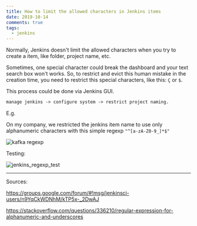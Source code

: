 ```yaml
---
title: How to limit the allowed characters in Jenkins items
date: 2019-10-14
comments: true
tags:
  - jenkins
---
```


Normally, Jenkins doesn't limit the allowed characters when you try to create a item, like folder, project name, etc. 

Sometimes, one special character could break the dashboard and your text search box won't works. So, to restrict and evict this human mistake in the creation time, you need to restrict this special characters, like this: `Ç` or `$`. 

This process could be done via Jenkins GUI. 

```txt
manage jenkins -> configure system -> restrict project naming.
```

E.g.

On my company, we restricted the jenkins item name to use only alphanumeric characters with this simple regexp  `"^[a-zA-Z0-9_]*$"`

![kafka regexp](/images/kafka_regexp.png)

Testing:

![jenkins_regexp_test](/images/jenkins_regexp_test.png)

-----

Sources:

https://groups.google.com/forum/#!msg/jenkinsci-users/n9YqCkWDNhM/kTP5x-_2DwAJ

https://stackoverflow.com/questions/336210/regular-expression-for-alphanumeric-and-underscores

